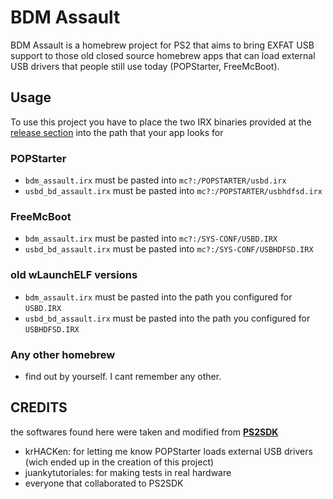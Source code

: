 # BDM Assault

BDM Assault is a homebrew project for PS2 that aims to bring EXFAT USB support to those old closed source homebrew apps that can load external USB drivers that people still use today (POPStarter, FreeMcBoot).

## Usage

To use this project you have to place the two IRX binaries provided at the [release section](https://github.com/israpps/BDMAssault/releases) into the path that your app looks for


### POPStarter
- `bdm_assault.irx` must be pasted into `mc?:/POPSTARTER/usbd.irx`
- `usbd_bd_assault.irx` must be pasted into `mc?:/POPSTARTER/usbhdfsd.irx`

### FreeMcBoot
- `bdm_assault.irx` must be pasted into `mc?:/SYS-CONF/USBD.IRX`
- `usbd_bd_assault.irx` must be pasted into `mc?:/SYS-CONF/USBHDFSD.IRX`

### old wLaunchELF versions
- `bdm_assault.irx` must be pasted into the path you configured for `USBD.IRX`
- `usbd_bd_assault.irx` must be pasted into the path you configured for `USBHDFSD.IRX`

### Any other homebrew
- find out by yourself. I cant remember any other.

## CREDITS

the softwares found here were taken and modified from [__PS2SDK__](https://github.com/ps2dev/ps2sdk)

- krHACKen: for letting me know POPStarter loads external USB drivers (wich ended up in the creation of this project)
- juankytutoriales: for making tests in real hardware
- everyone that collaborated to PS2SDK
